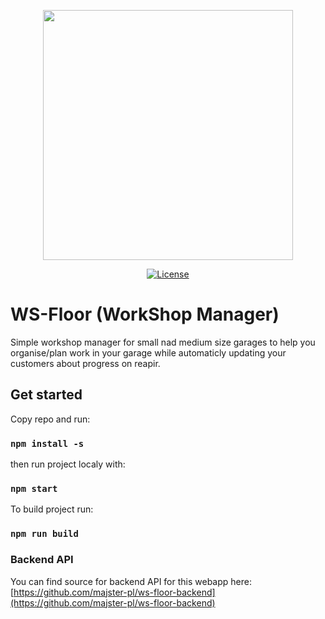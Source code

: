 <p align="center"><a href="https://ws-floor.waliczek.org" target="_blank"><img src="https://user-images.githubusercontent.com/5287607/133910770-3fe774f9-2cc0-4835-8191-6a6f679b9eb5.png" width="400"></a></p>

<p align="center">
<a href="https://opensource.org/licenses/MIT"><img src="https://img.shields.io/packagist/l/laravel/framework" alt="License"></a>
</p>

# WS-Floor (WorkShop Manager)

Simple workshop manager for small nad medium size garages to help you organise/plan work in your garage while automaticly updating your customers about progress on reapir.

## Get started

Copy repo and run:

### `npm install -s` ###

then run project localy with:

### `npm start` ###

To build project run:
### `npm run build` ###


### Backend API

You can find source for backend API for this webapp here: [https://github.com/majster-pl/ws-floor-backend](https://github.com/majster-pl/ws-floor-backend)

